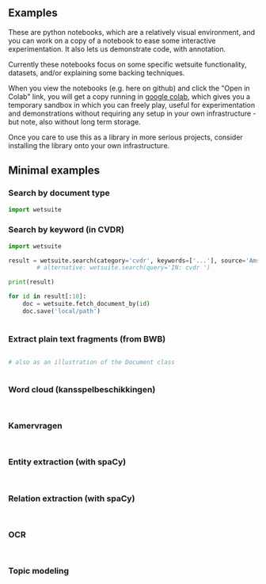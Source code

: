 ## Examples

These are python notebooks, which are a relatively visual environment, and you can work on a copy of a notebook to ease some interactive experimentation. 
It also lets us demonstrate code, with annotation.  

Currently these notebooks focus on some specific wetsuite functionality, datasets, and/or explaining some backing techniques.


When you view the notebooks (e.g. here on github) and click the "Open in Colab" link, you will get a copy running in [google colab](https://colab.research.google.com/), which gives you a temporary sandbox in which you can freely play, useful for experimentation and demonstrations without requiring any setup in your own infrastructure - but note, also without long term storage. 

Once you care to use this as a library in more serious projects, consider installing the library onto your own infrastructure.



## Minimal examples


### Search by document type

```python
import wetsuite


```


### Search by keyword (in CVDR)

```python
import wetsuite

result = wetsuite.search(category='cvdr', keywords=['...'], source='Amsterdam')
        # alternative: wetsuite.search(query='IN: cvdr ')

print(result)

for id in result[:10]:
    doc = wetsuite.fetch_document_by(id)
    doc.save('local/path')
    
```


### Extract plain text fragments (from BWB)

```python

# also as an illustration of the Document class



```


### Word cloud (kansspelbeschikkingen)

```python



```



### Kamervragen

```python



```



### Entity extraction (with spaCy)

```python



```
 

### Relation extraction (with spaCy)

```python



```


### OCR


```python



```


### Topic modeling

```python



```


